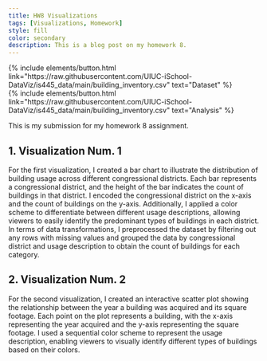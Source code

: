 ```yaml
---
title: HW8 Visualizations
tags: [Visualizations, Homework]
style: fill
color: secondary
description: This is a blog post on my homework 8.
---
```

<div class="left">
{% include elements/button.html link="https://raw.githubusercontent.com/UIUC-iSchool-DataViz/is445_data/main/building_inventory.csv" text="Dataset" %}
</div>

<div class="right">
{% include elements/button.html link="https://raw.githubusercontent.com/UIUC-iSchool-DataViz/is445_data/main/building_inventory.csv" text="Analysis" %}
</div>

This is my submission for my homework 8 assignment.

## 1. Visualization Num. 1

For the first visualization, I created a bar chart to illustrate the distribution of building usage across different congressional districts. Each bar represents a congressional district, and the height of the bar indicates the count of buildings in that district. I encoded the congressional district on the x-axis and the count of buildings on the y-axis. Additionally, I applied a color scheme to differentiate between different usage descriptions, allowing viewers to easily identify the predominant types of buildings in each district. In terms of data transformations, I preprocessed the dataset by filtering out any rows with missing values and grouped the data by congressional district and usage description to obtain the count of buildings for each category.


## 2. Visualization Num. 2

For the second visualization, I created an interactive scatter plot showing the relationship between the year a building was acquired and its square footage. Each point on the plot represents a building, with the x-axis representing the year acquired and the y-axis representing the square footage. I used a sequential color scheme to represent the usage description, enabling viewers to visually identify different types of buildings based on their colors.